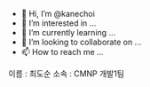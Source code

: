- 👋 Hi, I’m @kanechoi
- 👀 I’m interested in ...
- 🌱 I’m currently learning ...
- 💞️ I’m looking to collaborate on ...
- 📫 How to reach me ...

<!---
kanechoi/kanechoi is a ✨ special ✨ repository because its `README.md` (this file) appears on your GitHub profile.
You can click the Preview link to take a look at your changes.
--->
이름 : 최도순
소속 : CMNP 개발1팀
